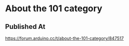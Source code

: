 # About the 101 category

## Published At

https://forum.arduino.cc/t/about-the-101-category/847517
